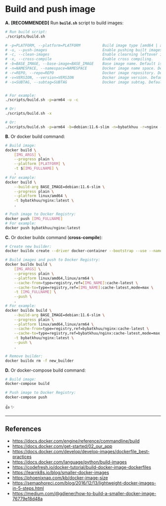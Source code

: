 # Build and push image

**A.** **[RECOMMENDED]** Run **`build.sh`** script to build images:

```sh
# Run build script:
./scripts/build.sh

# -p=PLATFORM, --platform=PLATFORM          Build image type [amd64 | arm64]. Default is current platform.
# -u, --push-images                         Enable pushing built images to Docker Registry.
# -c, --clean-images                        Enable clearning leftover images.
# -x, --cross-compile                       Enable cross compiling.
# -b=BASE_IMAGE, --base-image=BASE_IMAGE    Base image name. Default is "debian:11.6-slim".
# -n=NAMESPACE, --namespace=NAMESPACE       Docker image name space. Default is "bybatkhuu".
# -r=REPO, --repo=REPO                      Docker image repository. Default is "nginx".
# -v=VERSION, --version=VERSION             Docker image version. Default is "$(cat version.txt)".
# -s=SUBTAG, --subtag=SUBTAG                Docker image subtag. Default is "".


# For example:
./scripts/build.sh -p=arm64 -u -c

# Or:
./scripts/build.sh -x

# Or:
./scripts/build.sh -p=arm64 -b=debian:11.6-slim -n=bybatkhuu -r=nginx -v=1.0.0 -s=-arm64 -u -c
```

**B.** Or docker build command:

```sh
# Build image:
docker build \
    [IMG_ARGS] \
    --progress plain \
    --platform [PLATFORM] \
    -t $[IMG_FULLNAME] \
    .
# For example:
docker build \
    --build-arg BASE_IMAGE=debian:11.6-slim \
    --progress plain \
    --platform linux/amd64 \
    -t bybatkhuu/nginx:latest \
    .

# Push image to Docker Registry:
docker push [IMG_FULLNAME]
# For example:
docker push bybatkhuu/nginx:latest
```

**C.** Or docker buildx command (**cross-compile**):

```sh
# Create new builder:
docker buildx create --driver docker-container --bootstrap --use --name new_builder

# Build images and push to Docker Registry:
docker buildx build \
    [IMG_ARGS] \
    --progress plain \
    --platform linux/amd64,linux/arm64 \
    --cache-from=type=registry,ref=[IMG_NAME]:cache-latest \
    --cache-to=type=registry,ref=[IMG_NAME]:cache-latest,mode=max \
    -t [IMG_FULLNAME] \
    --push \
    .
# For example:
docker buildx build \
    --build-arg BASE_IMAGE=debian:11.6-slim \
    --progress plain \
    --platform linux/amd64,linux/arm64 \
    --cache-from=type=registry,ref=bybatkhuu/nginx:cache-latest \
    --cache-to=type=registry,ref=bybatkhuu/nginx:cache-latest,mode=max \
    -t bybatkhuu/nginx:latest \
    --push \
    .

# Remove builder:
docker buildx rm -f new_builder
```

**D.** Or docker-compose build command:

```sh
# Build image:
docker-compose build

# Push image to Docker Registry:
docker-compose push
```

:thumbsup: :sparkles:

---

## References

- <https://docs.docker.com/engine/reference/commandline/build>
- <https://docs.docker.com/get-started/02_our_app>
- <https://docs.docker.com/develop/develop-images/dockerfile_best-practices>
- <https://docs.docker.com/language/python/build-images>
- <https://codefresh.io/docker-tutorial/build-docker-image-dockerfiles>
- <https://learnk8s.io/blog/smaller-docker-images>
- <https://phoenixnap.com/kb/docker-image-size>
- <https://semaphoreci.com/blog/2016/12/13/lightweight-docker-images-in-5-steps.html>
- <https://medium.com/@gdiener/how-to-build-a-smaller-docker-image-76779e18d48a>
